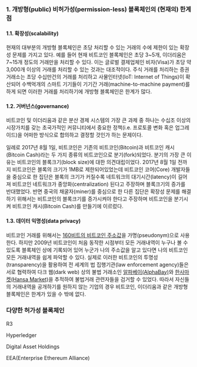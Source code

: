 ### 1. 개방형\(public\) 비허가성\(permission-less\) 블록체인의 \(현재의\) 한계점

#### 1.1. 확장성\(scalability\)

현재의 대부분의 개방형 블록체인은 초당 처리할 수 있는 거래의 수에 제한이 있는 확장성 문제를 가지고 있다. 예를 들어 현재 비트코인 블록체인은 초당 3~5개, 이더리움은 7~15개 정도의 거래만을 처리할 수 있다. 이는 글로벌 결제업체인 비자\(Visa\)가 초당 약 3,000개 이상의 거래를 처리할 수 있는 것과는 대조적이다. 주식 거래를 처리하는 증권거래소는 초당 수십만건의 거래를 처리하고 사물인터넷\(IoT: Internet of Things\)이 확산되어 수백억개의 스마트 기기들이 기기간 거래\(machine-to-machine payment\)를 하게 되면 이러한 거래를 처리하기에 개방형 블록체인은 한계가 많다.

#### 1.2. 거버넌스\(governance\)

비트코인 및 이더리움과 같은 분산 경제 시스템의 가장 큰 과제 중 하나는 수십조 이상의 시장가치를 갖는 초국가적인 커뮤니티에서 중요한 정책\(i.e. 프로토콜 변화 혹은 업그레이드\)을 어떠한 방식으로 합의하고 결정할 것인가 하는 문제이다.

일례로 2017년 8월 1일, 비트코인은 기존의 비트코인\(Bitcoin\)과 비트코인 캐시\(Bitcoin Cash\)라는 두 가지 종류의 비트코인으로 분기\(fork\)되었다. 분기의 가장 큰 이유는 비트코인의 블록크기\(block size\)에 대한 의견대립이었다. 2017년 8월 1일 전까지 비트코인은 블록의 크기가 1MB로 제한되어있었는데 비트코인 코어\(Core\) 개발자들을 중심으로 한 집단은 블록의 크기가 커질수록 네트워크의 대기시간\(latency\)이 길어져 비트코인 네트워크가 중앙화\(centralization\) 된다고 주장하며 블록크기의 증가를 반대했었다. 반면 중국의 채굴자\(miner\)를 중심으로 한 다른 집단은 확장성 문제를 해결하기 위해서는 비트코인의 블록크기를 증가시켜야 한다고 주장하며 비트코인을 분기시켜 비트코인 캐시\(Bitcoin Cash\)를 만들기에 이르렀다.

#### 1.3. 데이터 익명성\(data privacy\)

비트코인 거래를 위해서는 [160비트의 비트코인 주소값](https://en.bitcoin.it/wiki/Technical_background_of_version_1_Bitcoin_addresses)을 가명\(pseudonym\)으로 사용한다. 하지만 2009년 비트코인이 처음 동작한 시점부터 모든 거래내역이 누구나 볼 수 있도록 블록체인 상에 기록되어 있어 누군가 나의 주소값을 알고 있다면 나의 비트코인 모든 거래내역을 쉽게 파악할 수 있다. 실제로 이러한 비트코인의 투명성\(transparency\)을 활용하여 전 세계의 법 집행기관\(law enforcement agency\)들은 서로 협력하여 다크 웹\(dark web\) 상의 불법 거래소인 [알파베이\(AlphaBay\)](https://bitcoinmagazine.com/articles/alphabay-shut-down-law-enforcement-admin-commits-suicide-jail/)와 [한사마켓\(Hansa Market\)](https://bitcoinmagazine.com/articles/hansa-market-taken-down-global-law-enforcement-operation/)을 추적하여 불법거래 관련자들을 검거할 수 있었다. 따라서 자신들의 거래내역을 공개하기를 원하지 않는 기업의 경우 비트코인, 이더리움과 같은 개방형 블록체인은 한계가 있을 수 밖에 없다. 

### 다양한 허가성 블록체인

R3

Hyperledger

Digital Asset Holdings

EEA\(Enterprise Ethereum Alliance\)

